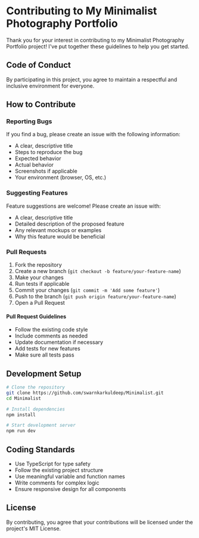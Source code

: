 # Contributing to My Minimalist Photography Portfolio

Thank you for your interest in contributing to my Minimalist Photography Portfolio project! I've put together these guidelines to help you get started.

## Code of Conduct

By participating in this project, you agree to maintain a respectful and inclusive environment for everyone.

## How to Contribute

### Reporting Bugs

If you find a bug, please create an issue with the following information:
- A clear, descriptive title
- Steps to reproduce the bug
- Expected behavior
- Actual behavior
- Screenshots if applicable
- Your environment (browser, OS, etc.)

### Suggesting Features

Feature suggestions are welcome! Please create an issue with:
- A clear, descriptive title
- Detailed description of the proposed feature
- Any relevant mockups or examples
- Why this feature would be beneficial

### Pull Requests

1. Fork the repository
2. Create a new branch (`git checkout -b feature/your-feature-name`)
3. Make your changes
4. Run tests if applicable
5. Commit your changes (`git commit -m 'Add some feature'`)
6. Push to the branch (`git push origin feature/your-feature-name`)
7. Open a Pull Request

#### Pull Request Guidelines

- Follow the existing code style
- Include comments as needed
- Update documentation if necessary
- Add tests for new features
- Make sure all tests pass

## Development Setup

```bash
# Clone the repository
git clone https://github.com/swarnkarkuldeep/Minimalist.git
cd Minimalist

# Install dependencies
npm install

# Start development server
npm run dev
```

## Coding Standards

- Use TypeScript for type safety
- Follow the existing project structure
- Use meaningful variable and function names
- Write comments for complex logic
- Ensure responsive design for all components

## License

By contributing, you agree that your contributions will be licensed under the project's MIT License.
